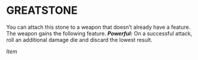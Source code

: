 ﻿---
tags:
  - Item
name: 'GREATSTONE'
description: 'You can attach this stone to a weapon that doesn’t already have a feature. The weapon gains the following feature. ***Powerful:*** On a successful attack, roll an additional damage die and discard the lowest result.'
---

# GREATSTONE

You can attach this stone to a weapon that doesn’t already have a feature. The weapon gains the following feature. ***Powerful:*** On a successful attack, roll an additional damage die and discard the lowest result.

*Item*

